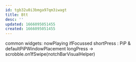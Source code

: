 ```yaml
---
id: tgb32u0i3bmga97qm3iwagt
title: Btt
desc: ''
updated: 1666095051455
created: 1666095051455
---
```

common widgets:
  nowPlaying
    ifFocussed
      shortPress : PiP & defaultPiPWindowPlacement
      longPress -> scrobble.on1fSwipe(notchBarVisualHelper)
